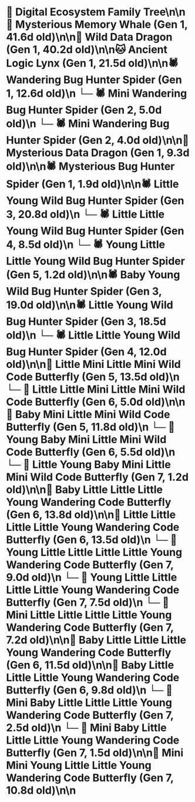 # 🌳 Digital Ecosystem Family Tree\n\n🐋 Mysterious Memory Whale (Gen 1, 41.6d old)\n\n🐉 Wild Data Dragon (Gen 1, 40.2d old)\n\n🐱 Ancient Logic Lynx (Gen 1, 21.5d old)\n\n🕷️ Wandering Bug Hunter Spider (Gen 1, 12.6d old)\n  └─ 🕷️ Mini Wandering Bug Hunter Spider (Gen 2, 5.0d old)\n  └─ 🕷️ Mini Wandering Bug Hunter Spider (Gen 2, 4.0d old)\n\n🐉 Mysterious Data Dragon (Gen 1, 9.3d old)\n\n🕷️ Mysterious Bug Hunter Spider (Gen 1, 1.9d old)\n\n🕷️ Little Young Wild Bug Hunter Spider (Gen 3, 20.8d old)\n  └─ 🕷️ Little Little Young Wild Bug Hunter Spider (Gen 4, 8.5d old)\n    └─ 🕷️ Young Little Little Young Wild Bug Hunter Spider (Gen 5, 1.2d old)\n\n🕷️ Baby Young Wild Bug Hunter Spider (Gen 3, 19.0d old)\n\n🕷️ Little Young Wild Bug Hunter Spider (Gen 3, 18.5d old)\n  └─ 🕷️ Little Little Young Wild Bug Hunter Spider (Gen 4, 12.0d old)\n\n🦋 Little Mini Little Mini Wild Code Butterfly (Gen 5, 13.5d old)\n  └─ 🦋 Little Little Mini Little Mini Wild Code Butterfly (Gen 6, 5.0d old)\n\n🦋 Baby Mini Little Mini Wild Code Butterfly (Gen 5, 11.8d old)\n  └─ 🦋 Young Baby Mini Little Mini Wild Code Butterfly (Gen 6, 5.5d old)\n    └─ 🦋 Little Young Baby Mini Little Mini Wild Code Butterfly (Gen 7, 1.2d old)\n\n🦋 Baby Little Little Little Young Wandering Code Butterfly (Gen 6, 13.8d old)\n\n🦋 Little Little Little Little Young Wandering Code Butterfly (Gen 6, 13.5d old)\n  └─ 🦋 Young Little Little Little Little Young Wandering Code Butterfly (Gen 7, 9.0d old)\n  └─ 🦋 Young Little Little Little Little Young Wandering Code Butterfly (Gen 7, 7.5d old)\n  └─ 🦋 Mini Little Little Little Little Young Wandering Code Butterfly (Gen 7, 7.2d old)\n\n🦋 Baby Little Little Little Young Wandering Code Butterfly (Gen 6, 11.5d old)\n\n🦋 Baby Little Little Little Young Wandering Code Butterfly (Gen 6, 9.8d old)\n  └─ 🦋 Mini Baby Little Little Little Young Wandering Code Butterfly (Gen 7, 2.5d old)\n  └─ 🦋 Mini Baby Little Little Little Young Wandering Code Butterfly (Gen 7, 1.5d old)\n\n🦋 Mini Mini Young Little Little Young Wandering Code Butterfly (Gen 7, 10.8d old)\n\n